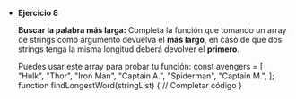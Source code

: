 - **Ejercicio 8**
    
    **Buscar la palabra más larga:** Completa la función que tomando un array de strings como argumento devuelva el **más largo**, en caso de que dos strings tenga la misma longitud deberá devolver el **primero**.
    
    Puedes usar este array para probar tu función:
    const avengers = [
  "Hulk",
  "Thor",
  "Iron Man",
  "Captain A.",
  "Spiderman",
  "Captain M.",
];
function findLongestWord(stringList) {
  // Completar código
}